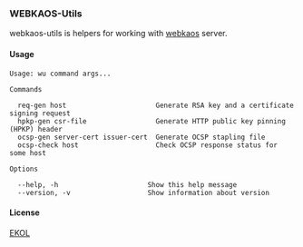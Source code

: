### WEBKAOS-Utils

webkaos-utils is helpers for working with [webkaos](https://github.com/essentialkaos/webkaos) server.

#### Usage

    Usage: wu command args...
    
    Commands
    
      req-gen host                      Generate RSA key and a certificate signing request
      hpkp-gen csr-file                 Generate HTTP public key pinning (HPKP) header
      ocsp-gen server-cert issuer-cert  Generate OCSP stapling file
      ocsp-check host                   Check OCSP response status for some host
    
    Options
    
      --help, -h                      Show this help message
      --version, -v                   Show information about version

#### License

[EKOL](https://essentialkaos.com/ekol)
